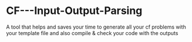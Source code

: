 # CF---Input-Output-Parsing
A tool that helps and saves your time to generate all your cf problems with your template file and also compile &amp; check your code with the outputs
